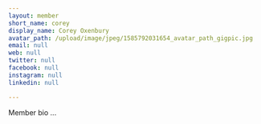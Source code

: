 ```yaml
---
layout: member
short_name: corey
display_name: Corey Oxenbury
avatar_path: /upload/image/jpeg/1585792031654_avatar_path_gigpic.jpg
email: null
web: null
twitter: null
facebook: null
instagram: null
linkedin: null

---
```

<p>Member bio ...</p>
